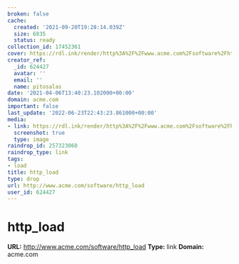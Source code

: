 ```yaml
---
broken: false
cache:
  created: '2021-09-20T19:28:14.039Z'
  size: 6835
  status: ready
collection_id: 17452361
cover: https://rdl.ink/render/http%3A%2F%2Fwww.acme.com%2Fsoftware%2Fhttp_load
creator_ref:
  _id: 624427
  avatar: ''
  email: ''
  name: pitosalas
date: '2021-04-06T13:40:23.102000+00:00'
domain: acme.com
important: false
last_update: '2022-06-23T22:43:23.861000+00:00'
media:
- link: https://rdl.ink/render/http%3A%2F%2Fwww.acme.com%2Fsoftware%2Fhttp_load
  screenshot: true
  type: image
raindrop_id: 257323060
raindrop_type: link
tags:
- load
title: http_load
type: drop
url: http://www.acme.com/software/http_load
user_id: 624427
---
```


# http_load

**URL:** http://www.acme.com/software/http_load
**Type:** link
**Domain:** acme.com
